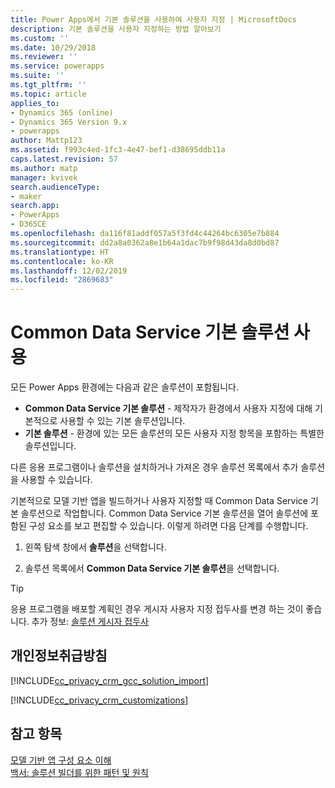 ```yaml
---
title: Power Apps에서 기본 솔루션을 사용하여 사용자 지정 | MicrosoftDocs
description: 기본 솔루션을 사용자 지정하는 방법 알아보기
ms.custom: ''
ms.date: 10/29/2018
ms.reviewer: ''
ms.service: powerapps
ms.suite: ''
ms.tgt_pltfrm: ''
ms.topic: article
applies_to:
- Dynamics 365 (online)
- Dynamics 365 Version 9.x
- powerapps
author: Mattp123
ms.assetid: f993c4ed-1fc3-4e47-bef1-d38695ddb11a
caps.latest.revision: 57
ms.author: matp
manager: kvivek
search.audienceType:
- maker
search.app:
- PowerApps
- D365CE
ms.openlocfilehash: da116f81addf057a5f3fd4c44264bc6305e7b884
ms.sourcegitcommit: dd2a8a0362a8e1b64a1dac7b9f98d43da8d0bd87
ms.translationtype: HT
ms.contentlocale: ko-KR
ms.lasthandoff: 12/02/2019
ms.locfileid: "2869683"
---
```

# <a name="use-the-common-data-services-default-solution"></a>Common Data Service 기본 솔루션 사용  
  
 모든 Power Apps 환경에는 다음과 같은 솔루션이 포함됩니다.
-   **Common Data Service 기본 솔루션** - 제작자가 환경에서 사용자 지정에 대해 기본적으로 사용할 수 있는 기본 솔루션입니다.
-   **기본 솔루션** - 환경에 있는 모든 솔루션의 모든 사용자 지정 항목을 포함하는 특별한 솔루션입니다. 
<!-- **Base Custom Controls Core** - This solution includes a core set of controls. Controls are used in user interface elements, such as fields, lists, and views. -->

다른 응용 프로그램이나 솔루션을 설치하거나 가져온 경우 솔루션 목록에서 추가 솔루션을 사용할 수 있습니다. 

기본적으로 모델 기반 앱을 빌드하거나 사용자 지정할 때 Common Data Service 기본 솔루션으로 작업합니다. Common Data Service 기본 솔루션을 열어 솔루션에 포함된 구성 요소를 보고 편집할 수 있습니다. 이렇게 하려면 다음 단계를 수행합니다.
 
1.  왼쪽 탐색 창에서 **솔루션**을 선택합니다.

2.  솔루션 목록에서 **Common Data Service 기본 솔루션**을 선택합니다.
  
> [!TIP]
>  응용 프로그램을 배포할 계획인 경우 게시자 사용자 지정 접두사를 변경 하는 것이 좋습니다. 추가 정보: [솔루션 게시자 접두사](change-solution-publisher-prefix.md)  
  
<a name="BKMK_PrivacyNotice"></a>   

## <a name="privacy-notices"></a>개인정보취급방침  
 [!INCLUDE[cc_privacy_crm_gcc_solution_import](../../includes/cc-privacy-crm-gcc-solution-import.md)]  
  
 [!INCLUDE[cc_privacy_crm_customizations](../../includes/cc-privacy-crm-customizations.md)]  
  
## <a name="see-also"></a>참고 항목  
[모델 기반 앱 구성 요소 이해](../model-driven-apps/model-driven-app-components.md)
 <br/>
 [백서: 솔루션 빌더를 위한 패턴 및 원칙](https://go.microsoft.com/fwlink/p/?LinkID=533946)
